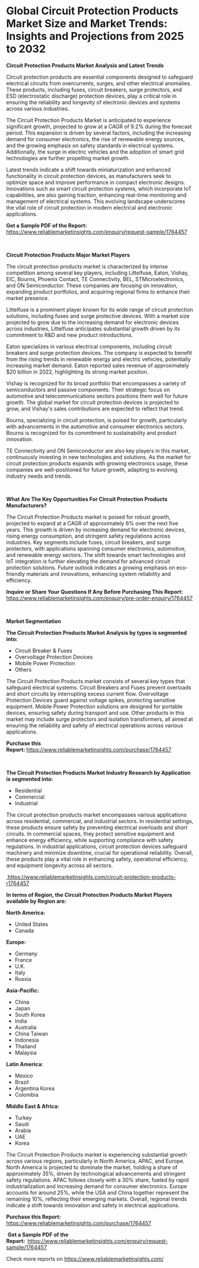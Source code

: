 <p><h1>Global Circuit Protection Products Market Size and Market Trends: Insights and Projections from 2025 to 2032</h1></p><p><strong>Circuit Protection Products Market Analysis and Latest Trends</strong></p>
<p><p>Circuit protection products are essential components designed to safeguard electrical circuits from overcurrents, surges, and other electrical anomalies. These products, including fuses, circuit breakers, surge protectors, and ESD (electrostatic discharge) protection devices, play a critical role in ensuring the reliability and longevity of electronic devices and systems across various industries.</p><p>The Circuit Protection Products Market is anticipated to experience significant growth, projected to grow at a CAGR of 9.2% during the forecast period. This expansion is driven by several factors, including the increasing demand for consumer electronics, the rise of renewable energy sources, and the growing emphasis on safety standards in electrical systems. Additionally, the surge in electric vehicles and the adoption of smart grid technologies are further propelling market growth.</p><p>Latest trends indicate a shift towards miniaturization and enhanced functionality in circuit protection devices, as manufacturers seek to optimize space and improve performance in compact electronic designs. Innovations such as smart circuit protection systems, which incorporate IoT capabilities, are also gaining traction, enhancing real-time monitoring and management of electrical systems. This evolving landscape underscores the vital role of circuit protection in modern electrical and electronic applications.</p></p>
<p><strong>Get a Sample PDF of the Report:&nbsp;</strong> <a href="https://www.reliablemarketinsights.com/enquiry/request-sample/1764457?utm_campaign=2981&utm_medium=2&utm_source=Github&utm_content=ia&utm_term=06042025&utm_id=circuit-protection-products">https://www.reliablemarketinsights.com/enquiry/request-sample/1764457</a></p>
<p>&nbsp;</p>
<p><strong>Circuit Protection Products Major Market Players</strong></p>
<p><p>The circuit protection products market is characterized by intense competition among several key players, including Littelfuse, Eaton, Vishay, EIC, Bourns, Phoenix Contact, TE Connectivity, BEL, STMicroelectronics, and ON Semiconductor. These companies are focusing on innovation, expanding product portfolios, and acquiring regional firms to enhance their market presence.</p><p>Littelfuse is a prominent player known for its wide range of circuit protection solutions, including fuses and surge protective devices. With a market size projected to grow due to the increasing demand for electronic devices across industries, Littelfuse anticipates substantial growth driven by its commitment to R&D and new product introductions.</p><p>Eaton specializes in various electrical components, including circuit breakers and surge protection devices. The company is expected to benefit from the rising trends in renewable energy and electric vehicles, potentially increasing market demand. Eaton reported sales revenue of approximately $20 billion in 2022, highlighting its strong market position.</p><p>Vishay is recognized for its broad portfolio that encompasses a variety of semiconductors and passive components. Their strategic focus on automotive and telecommunications sectors positions them well for future growth. The global market for circuit protection devices is projected to grow, and Vishay's sales contributions are expected to reflect that trend.</p><p>Bourns, specializing in circuit protection, is poised for growth, particularly with advancements in the automotive and consumer electronics sectors. Bourns is recognized for its commitment to sustainability and product innovation.</p><p>TE Connectivity and ON Semiconductor are also key players in this market, continuously investing in new technologies and solutions. As the market for circuit protection products expands with growing electronics usage, these companies are well-positioned for future growth, adapting to evolving industry needs and trends.</p></p>
<p>&nbsp;</p>
<p><strong>What Are The Key Opportunities For Circuit Protection Products Manufacturers?</strong></p>
<p><p>The Circuit Protection Products market is poised for robust growth, projected to expand at a CAGR of approximately 6% over the next five years. This growth is driven by increasing demand for electronic devices, rising energy consumption, and stringent safety regulations across industries. Key segments include fuses, circuit breakers, and surge protectors, with applications spanning consumer electronics, automotive, and renewable energy sectors. The shift towards smart technologies and IoT integration is further elevating the demand for advanced circuit protection solutions. Future outlook indicates a growing emphasis on eco-friendly materials and innovations, enhancing system reliability and efficiency.</p></p>
<p><strong>Inquire or Share Your Questions If Any Before Purchasing This Report:</strong> <a href="https://www.reliablemarketinsights.com/enquiry/pre-order-enquiry/1764457?utm_campaign=2981&utm_medium=2&utm_source=Github&utm_content=ia&utm_term=06042025&utm_id=circuit-protection-products">https://www.reliablemarketinsights.com/enquiry/pre-order-enquiry/1764457</a></p>
<p>&nbsp;</p>
<p><strong>Market Segmentation</strong></p>
<p><strong>The Circuit Protection Products Market Analysis by types is segmented into:</strong></p>
<p><ul><li>Circuit Breaker & Fuses</li><li>Overvoltage Protection Devices</li><li>Mobile Power Protection</li><li>Others</li></ul></p>
<p><p>The Circuit Protection Products market consists of several key types that safeguard electrical systems. Circuit Breakers and Fuses prevent overloads and short circuits by interrupting excess current flow. Overvoltage Protection Devices guard against voltage spikes, protecting sensitive equipment. Mobile Power Protection solutions are designed for portable devices, ensuring safety during transport and use. Other products in this market may include surge protectors and isolation transformers, all aimed at ensuring the reliability and safety of electrical operations across various applications.</p></p>
<p><strong>Purchase this Report:&nbsp;</strong><a href="https://www.reliablemarketinsights.com/purchase/1764457?utm_campaign=2981&utm_medium=2&utm_source=Github&utm_content=ia&utm_term=06042025&utm_id=circuit-protection-products">https://www.reliablemarketinsights.com/purchase/1764457</a></p>
<p>&nbsp;</p>
<p><strong>The Circuit Protection Products Market Industry Research by Application is segmented into:</strong></p>
<p><ul><li>Residential</li><li>Commercial</li><li>Industrial</li></ul></p>
<p><p>The circuit protection products market encompasses various applications across residential, commercial, and industrial sectors. In residential settings, these products ensure safety by preventing electrical overloads and short circuits. In commercial spaces, they protect sensitive equipment and enhance energy efficiency, while supporting compliance with safety regulations. In industrial applications, circuit protection devices safeguard machinery and minimize downtime, crucial for operational reliability. Overall, these products play a vital role in enhancing safety, operational efficiency, and equipment longevity across all sectors.</p></p>
<p><a href="https://www.reliablemarketinsights.com/circuit-protection-products-r1764457?utm_campaign=2981&utm_medium=2&utm_source=Github&utm_content=ia&utm_term=06042025&utm_id=circuit-protection-products">&nbsp;https://www.reliablemarketinsights.com/circuit-protection-products-r1764457</a></p>
<p><strong>In terms of Region, the Circuit Protection Products Market Players available by Region are:</strong></p>
<p>
    <p> <strong> North America: </strong>
        <ul>
            <li>United States</li>
            <li>Canada</li>
        </ul>
        </p> 
    <p> <strong> Europe: </strong>
        <ul>
            <li>Germany</li>
            <li>France</li>
            <li>U.K.</li>
            <li>Italy</li>
            <li>Russia</li>
        </ul>
        </p> 
    <p> <strong> Asia-Pacific: </strong>
        <ul>
            <li>China</li>
            <li>Japan</li>
            <li>South Korea</li>
            <li>India</li>
            <li>Australia</li>
            <li>China Taiwan</li>
            <li>Indonesia</li>
            <li>Thailand</li>
            <li>Malaysia</li>
        </ul>
        </p> 
    <p> <strong> Latin America: </strong>
        <ul>
            <li>Mexico</li>
            <li>Brazil</li>
            <li>Argentina Korea</li>
            <li>Colombia</li>
        </ul>
        </p> 
    <p> <strong> Middle East & Africa: </strong>
        <ul>
            <li>Turkey</li>
            <li>Saudi</li>
            <li>Arabia</li>
            <li>UAE</li>
            <li>Korea</li>
        </ul>
    </p>
    </p>
<p><p>The Circuit Protection Products market is experiencing substantial growth across various regions, particularly in North America, APAC, and Europe. North America is projected to dominate the market, holding a share of approximately 35%, driven by technological advancements and stringent safety regulations. APAC follows closely with a 30% share, fueled by rapid industrialization and increasing demand for consumer electronics. Europe accounts for around 25%, while the USA and China together represent the remaining 10%, reflecting their emerging markets. Overall, regional trends indicate a shift towards innovation and safety in electrical applications.</p></p>
<p><strong>Purchase this Report: </strong><a href="https://www.reliablemarketinsights.com/purchase/1764457?utm_campaign=2981&utm_medium=2&utm_source=Github&utm_content=ia&utm_term=06042025&utm_id=circuit-protection-products">https://www.reliablemarketinsights.com/purchase/1764457</a></p>
<p>&nbsp;<strong>Get a Sample PDF of the Report:&nbsp;&nbsp;</strong><a href="https://www.reliablemarketinsights.com/enquiry/request-sample/1764457?utm_campaign=2981&utm_medium=2&utm_source=Github&utm_content=ia&utm_term=06042025&utm_id=circuit-protection-products">https://www.reliablemarketinsights.com/enquiry/request-sample/1764457</a></p>
<p><strong></strong></p>
<p>Check more reports on <a href="https://www.reliablemarketinsights.com/?utm_campaign=2981&utm_medium=2&utm_source=Github&utm_content=ia&utm_term=06042025&utm_id=circuit-protection-products">https://www.reliablemarketinsights.com/</a></p>